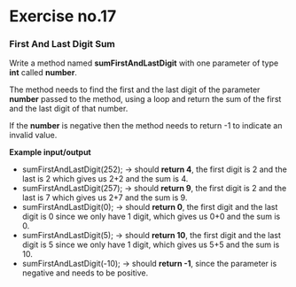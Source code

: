 # Exercise no.17
### First And Last Digit Sum

Write a method named **sumFirstAndLastDigit** with one parameter of type **int** called **number**. 

The method needs to find the first and the last digit of the parameter **number** passed to the method, using a loop and return the sum of the first and the last digit of that number.

If the **number** is negative then the method needs to return -1 to indicate an invalid value. 

**Example input/output**
- sumFirstAndLastDigit(252); → should **return 4**, the first digit is 2 and the last is 2 which gives us 2+2 and the sum is 4.
- sumFirstAndLastDigit(257); → should **return 9**, the first digit is 2 and the last is 7 which gives us 2+7 and the sum is 9.
- sumFirstAndLastDigit(0); → should **return 0**, the first digit and the last digit is 0 since we only have 1 digit, which gives us 0+0 and the sum is 0.
- sumFirstAndLastDigit(5); → should **return 10**, the first digit and the last digit is 5 since we only have 1 digit, which gives us 5+5 and the sum is 10.
- sumFirstAndLastDigit(-10); → should **return -1**, since the parameter is negative and needs to be positive.